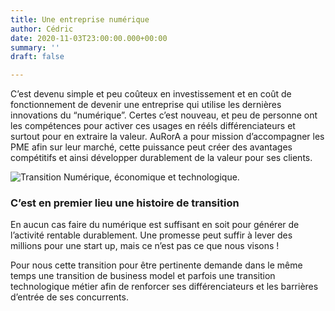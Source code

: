 ```yaml
---
title: Une entreprise numérique
author: Cédric
date: 2020-11-03T23:00:00.000+00:00
summary: ''
draft: false

---
```

C’est devenu simple et peu coûteux en investissement et en coût de fonctionnement de devenir une entreprise qui utilise les dernières innovations du “numérique”. Certes c’est nouveau, et peu de personne ont les compétences pour activer ces usages en rééls différenciateurs et surtout pour en extraire la valeur. AuRorA a pour mission d’accompagner les PME afin sur leur marché, cette puissance peut créer des avantages compétitifs et ainsi développer durablement de la valeur pour ses clients.

  
![Transition Numérique, économique et technologique.](/images/screenshot-2020-11-09-at-11-45-10.png "Transitions")

### C’est en premier lieu une histoire de transition

En aucun cas faire du numérique est suffisant en soit pour générer de l’activité rentable durablement. Une promesse peut suffir à lever des millions pour une start up, mais ce n’est pas ce que nous visons !

Pour nous cette transition pour être pertinente demande dans le même temps une transition de business model et parfois une transition technologique métier afin de renforcer ses différenciateurs et les barrières d’entrée de ses concurrents.